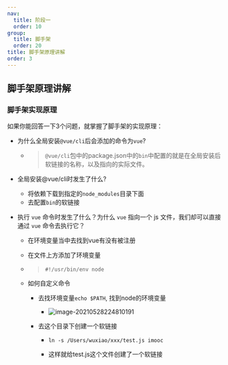 ```yaml
---
nav:
  title: 阶段一
  order: 10
group:
  title: 脚手架
  order: 20
title: 脚手架原理讲解
order: 3
---
```


## 脚手架原理讲解

### 脚手架实现原理

如果你能回答一下3个问题，就掌握了脚手架的实现原理：

- 为什么全局安装`@vue/cli`后会添加的命令为`vue`?

  - > `@vue/cli`包中的package.json中的`bin`中配置的就是在全局安装后软链接的名称，以及指向的实际文件。

- 全局安装@vue/cli时发生了什么?

  - 将依赖下载到指定的`node_modules`目录下面
  - 去配置`bin`的软链接

- 执行 `vue` 命令时发生了什么？为什么 `vue` 指向一个 js 文件，我们却可以直接通过 `vue` 命令去执行它？

  - 在环境变量当中去找到vue有没有被注册

  - 在文件上方添加了环境变量

  - > ```shell
    > #!/usr/bin/env node
    > ```

  - 如何自定义命令

    - 去找环境变量`echo $PATH`, 找到node的环境变量

      - ![image-20210528224810191](https://wsk-mweb.oss-cn-hangzhou.aliyuncs.com/ipic/2021-05-28-144813.png)

    - 去这个目录下创建一个软链接

      - ```shell
        ln -s /Users/wuxiao/xxx/test.js imooc
        ```

      - 这样就给test.js这个文件创建了一个软链接

